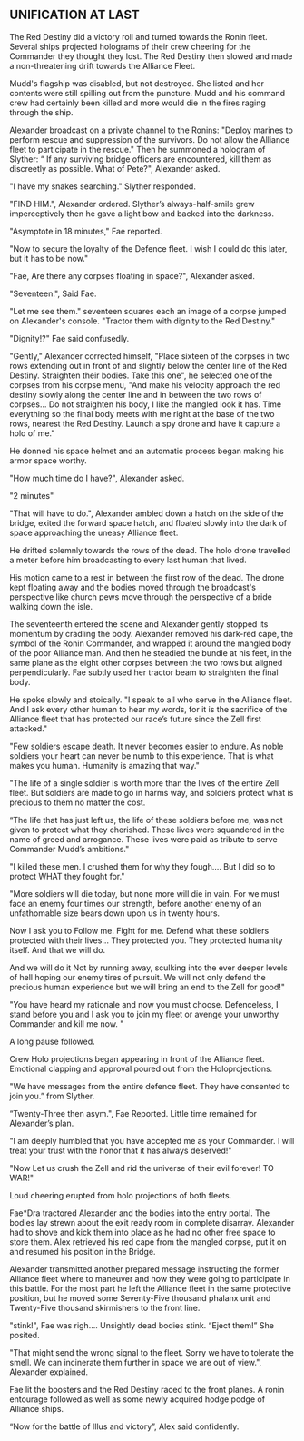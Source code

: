 ## UNIFICATION AT LAST

The Red Destiny did a victory roll and turned towards the Ronin fleet.  Several ships projected holograms of their crew cheering for the Commander they thought they lost. The Red Destiny then slowed and made a non-threatening drift towards the Alliance Fleet.

Mudd's flagship was disabled, but not destroyed. She listed and her contents were still spilling out from the puncture.  Mudd and his command crew had certainly been killed and more would die in the fires raging through the ship.

Alexander broadcast on a private channel to the Ronins: "Deploy marines to perform rescue and suppression of the survivors.  Do not allow the Alliance fleet to participate in the rescue."  Then he summoned a hologram of Slyther: “ If any surviving bridge officers are encountered, kill them as discreetly as possible.  What of Pete?", Alexander asked.

"I have my snakes searching." Slyther responded.

"FIND HIM.", Alexander ordered. Slyther’s always-half-smile grew imperceptively then he gave a light bow and backed into the darkness.

"Asymptote in 18 minutes," Fae reported.

"Now to secure the loyalty of the Defence fleet. I wish I could do this later, but it has to be now."

"Fae, Are there any corpses floating in space?", Alexander asked.

"Seventeen.", Said Fae.

"Let me see them." seventeen squares each an image of a corpse jumped on Alexander's console. "Tractor them with dignity to the Red Destiny."

"Dignity!?" Fae said confusedly.


"Gently," Alexander corrected himself, "Place sixteen of the corpses in two rows extending out in front of and slightly below the center line of the Red Destiny. Straighten their bodies.  Take this one", he selected one of the corpses from his corpse menu, "And make his velocity approach the red destiny slowly along the center line and in between the two rows of corpses... Do not straighten his body, I like the mangled look it has.  Time everything so the final body meets with me right at the base of the two rows, nearest the Red Destiny. Launch a spy drone and have it capture a holo of me."

He donned his space helmet and an automatic process began making his armor space worthy.

"How much time do I have?", Alexander asked.

"2 minutes"

"That will have to do.", Alexander ambled down a hatch on the side of the bridge, exited the forward space hatch, and floated slowly into the dark of space approaching the uneasy Alliance fleet.

He drifted solemnly towards the rows of the dead.  The holo drone travelled a meter before him broadcasting to every last human that lived.

His motion came to a rest in between the first row of the dead.   The drone kept floating away and the bodies moved through the broadcast's perspective like church pews move through the perspective of a bride walking down the isle.

The seventeenth entered the scene and Alexander gently stopped its momentum by cradling the body.  Alexander removed his dark-red cape, the symbol of the Ronin Commander, and wrapped it around the mangled body of the poor Alliance man.  And then he steadied the bundle at his feet, in the same plane as the eight other corpses between the two rows but aligned perpendicularly.  Fae subtly used her tractor beam to straighten the final body.

He spoke slowly and stoically. "I speak to all who serve in the Alliance fleet.  And I ask every other human to hear my words, for it is the sacrifice of the Alliance fleet that has protected our race’s future since the Zell first attacked."

"Few soldiers escape death. It never becomes easier to endure.  As noble soldiers your heart can never be numb to this experience. That is what makes you human.  Humanity is amazing that way."

"The life of a single soldier is worth more than the lives of the entire Zell fleet.  But soldiers are made to go in harms way, and soldiers protect what is precious to them no matter the cost.

“The life that has just left us, the life of these soldiers before me, was not given to protect what they cherished.  These lives were squandered in the name of greed and arrogance.  These lives were paid as tribute to serve Commander Mudd’s ambitions."

"I killed these men. I crushed them for why they fough....  But I did so to protect WHAT they fought for."

"More soldiers will die today, but none more will die in vain.  For we must face an enemy four times our strength, before another enemy of an unfathomable size bears down upon us in twenty hours.

Now I ask you to Follow me. Fight for me. Defend what these soldiers protected with their lives… They protected you.  They protected humanity itself.  And that we will do.

And we will do it Not by running away, sculking into the ever deeper levels of hell hoping our enemy tires of pursuit.  We will not only defend the precious human experience but we will bring an end to the Zell for good\!"

"You have heard my rationale and now you must choose. Defenceless, I stand before you and I ask you to join my fleet or avenge your unworthy Commander and kill me now. "

A long pause followed.

Crew Holo projections began appearing in front of the Alliance fleet.  Emotional clapping and approval poured out from the Holoprojections.

"We have messages from the entire defence fleet.  They have consented to join you.” from Slyther.

“Twenty-Three then asym.", Fae Reported.   Little time remained for Alexander’s plan.

"I am deeply humbled that you have accepted me as your Commander. I will treat your trust with the honor that it has always deserved\!"

"Now Let us crush the Zell and rid the universe of their evil forever\! TO WAR\!"

Loud cheering erupted from holo projections of both fleets.

Fae\*Dra  tractored Alexander and the bodies into the entry portal.  The bodies lay strewn about the exit ready room in complete disarray. Alexander had to shove and kick them into place as he had no other free space to store them.  Alex retrieved his red cape from the mangled corpse, put it on and resumed his position in the Bridge.

Alexander transmitted another prepared message instructing the former Alliance fleet where to maneuver and how they were going to participate in this battle.  For the most part he left the Alliance fleet in the same protective position, but he moved some Seventy-Five thousand phalanx unit and Twenty-Five thousand skirmishers to the front line.

"stink\!", Fae was righ…. Unsightly dead bodies stink. “Eject them\!” She posited.

"That might send the wrong signal to the fleet.  Sorry we have to tolerate the smell.  We can incinerate them further in space we are out of view.", Alexander explained.

Fae lit the boosters and the Red Destiny raced to the front planes.  A ronin entourage followed as well as some newly acquired hodge podge of Alliance ships.

“Now for the battle of Illus and victory”, Alex said confidently.

#